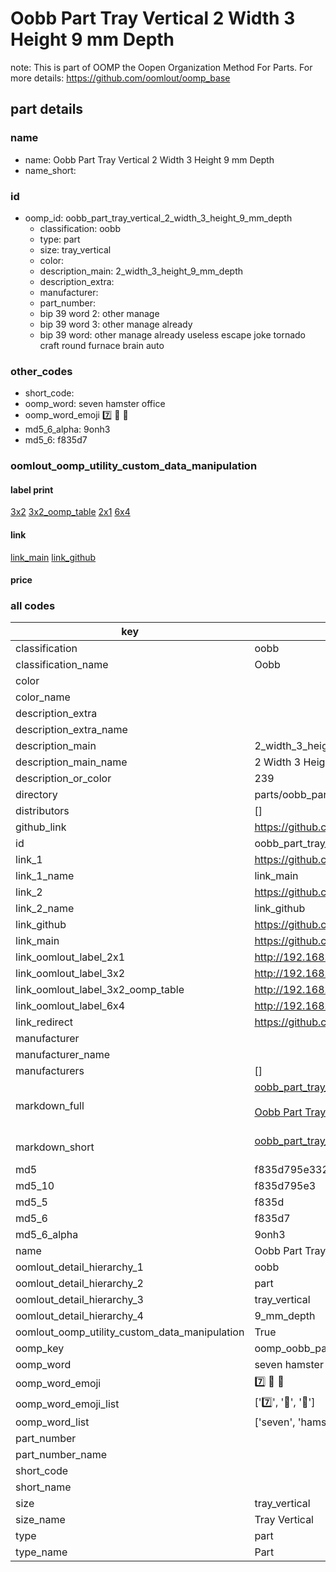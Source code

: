 # Oobb Part Tray Vertical 2 Width 3 Height 9 mm Depth  

note: This is part of OOMP the Oopen Organization Method For Parts. For more details: https://github.com/oomlout/oomp_base

##  part details
  







### name
* name: Oobb Part Tray Vertical 2 Width 3 Height 9 mm Depth
* name_short: 
### id
* oomp_id: oobb_part_tray_vertical_2_width_3_height_9_mm_depth
  * classification: oobb
  * type: part
  * size: tray_vertical
  * color: 
  * description_main: 2_width_3_height_9_mm_depth
  * description_extra: 
  * manufacturer: 
  * part_number: 
  * bip 39 word 2: other manage
  * bip 39 word 3: other manage already
  * bip 39 word: other manage already useless escape joke tornado craft round furnace brain auto

### other_codes
* short_code: 
* oomp_word: seven hamster office
* oomp_word_emoji :seven: :hamster: :office:
* md5_6_alpha: 9onh3
* md5_6: f835d7






### oomlout_oomp_utility_custom_data_manipulation
#### label print
[3x2](http://192.168.1.245:1112/?label=oomp%209onh3)
[3x2_oomp_table](http://192.168.1.108:1112/?label=oomp%209onh3)
[2x1](http://192.168.1.242:1112/?label=oomp%209onh3)
[6x4](http://192.168.1.55:1112/?label=oomp%209onh3)    

#### link

[link_main](https://github.com/oomlout/oomlout_oomp_version_1_messy/tree/main/parts/oobb_part_tray_vertical_2_width_3_height_9_mm_depth) [link_github](https://github.com/oomlout/oomlout_oomp_version_1_messy/tree/main/parts/oobb_part_tray_vertical_2_width_3_height_9_mm_depth)                             

#### price







### all codes 
| key | value |  
| --- | --- |  
| classification | oobb |  
| classification_name | Oobb |  
| color |  |  
| color_name |  |  
| description_extra |  |  
| description_extra_name |  |  
| description_main | 2_width_3_height_9_mm_depth |  
| description_main_name | 2 Width 3 Height 9 mm Depth |  
| description_or_color | 239 |  
| directory | parts/oobb_part_tray_vertical_2_width_3_height_9_mm_depth |  
| distributors | [] |  
| github_link | https://github.com/oomlout/oomlout_oomp_part_src/tree/main/parts/oobb_part_tray_vertical_2_width_3_height_9_mm_depth |  
| id | oobb_part_tray_vertical_2_width_3_height_9_mm_depth |  
| link_1 | https://github.com/oomlout/oomlout_oomp_version_1_messy/tree/main/parts/oobb_part_tray_vertical_2_width_3_height_9_mm_depth |  
| link_1_name | link_main |  
| link_2 | https://github.com/oomlout/oomlout_oomp_version_1_messy/tree/main/parts/oobb_part_tray_vertical_2_width_3_height_9_mm_depth |  
| link_2_name | link_github |  
| link_github | https://github.com/oomlout/oomlout_oomp_version_1_messy/tree/main/parts/oobb_part_tray_vertical_2_width_3_height_9_mm_depth |  
| link_main | https://github.com/oomlout/oomlout_oomp_version_1_messy/tree/main/parts/oobb_part_tray_vertical_2_width_3_height_9_mm_depth |  
| link_oomlout_label_2x1 | http://192.168.1.242:1112/?label=oomp%209onh3 |  
| link_oomlout_label_3x2 | http://192.168.1.245:1112/?label=oomp%209onh3 |  
| link_oomlout_label_3x2_oomp_table | http://192.168.1.108:1112/?label=oomp%209onh3 |  
| link_oomlout_label_6x4 | http://192.168.1.55:1112/?label=oomp%209onh3 |  
| link_redirect | https://github.com/oomlout/oomlout_oomp_version_1_messy/tree/main/parts/oobb_part_tray_vertical_2_width_3_height_9_mm_depth |  
| manufacturer |  |  
| manufacturer_name |  |  
| manufacturers | [] |  
| markdown_full | [oobb_part_tray_vertical_2_width_3_height_9_mm_depth](none)<br>[](none)<br>[Oobb Part Tray Vertical 2 Width 3 Height 9 Mm Depth](none)<br><br> |  
| markdown_short | [oobb_part_tray_vertical_2_width_3_height_9_mm_depth](none)<br><br> |  
| md5 | f835d795e3321cade1268f000e61bce8 |  
| md5_10 | f835d795e3 |  
| md5_5 | f835d |  
| md5_6 | f835d7 |  
| md5_6_alpha | 9onh3 |  
| name | Oobb Part Tray Vertical 2 Width 3 Height 9 mm Depth |  
| oomlout_detail_hierarchy_1 | oobb |  
| oomlout_detail_hierarchy_2 | part |  
| oomlout_detail_hierarchy_3 | tray_vertical |  
| oomlout_detail_hierarchy_4 | 9_mm_depth |  
| oomlout_oomp_utility_custom_data_manipulation | True |  
| oomp_key | oomp_oobb_part_tray_vertical_2_width_3_height_9_mm_depth |  
| oomp_word | seven hamster office |  
| oomp_word_emoji | :seven: :hamster: :office: |  
| oomp_word_emoji_list | [':seven:', ':hamster:', ':office:'] |  
| oomp_word_list | ['seven', 'hamster', 'office'] |  
| part_number |  |  
| part_number_name |  |  
| short_code |  |  
| short_name |  |  
| size | tray_vertical |  
| size_name | Tray Vertical |  
| type | part |  
| type_name | Part |  
